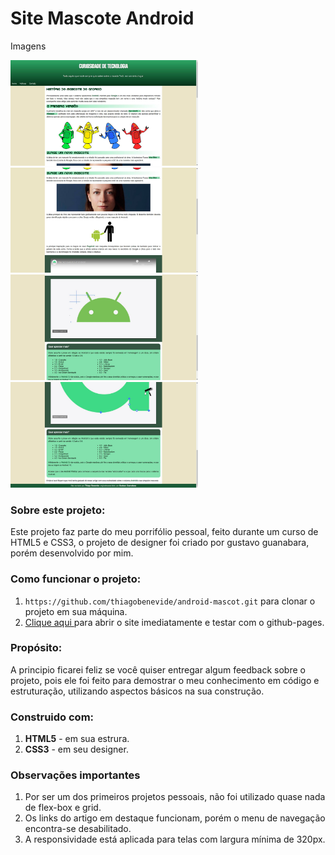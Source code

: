 # Site Mascote Android


Imagens
<div>
  <img src="image/mascote_android1.png" width="300px">
  <img src="image/mascote_android2.png" width="300px">
  <img src="image/mascote_android3.png" width="300px">
  <img src="image/mascote_android4.png" width="300px">
</div>

### Sobre este projeto:
  Este projeto faz parte do meu porrifólio pessoal, feito durante um curso de HTML5 e CSS3, o projeto de designer foi criado por gustavo guanabara, porém desenvolvido por mim.


### Como funcionar o projeto:
1. `https://github.com/thiagobenevide/android-mascot.git` para clonar o projeto em sua máquina.
2. <a href="https://thiagobenevide.github.io/android-mascot/">Clique aqui <a>para abrir o site imediatamente e testar com o github-pages.

### Propósito:
 
  A principio ficarei feliz se você quiser entregar algum feedback sobre o projeto, pois ele foi feito para demostrar o meu conhecimento em código e estruturação, utilizando aspectos básicos na sua construção.
  
### Construido com:
1. **HTML5** - em sua estrura.
2. **CSS3** - em seu designer.
  
### Observações importantes
1. Por ser um dos primeiros projetos pessoais, não foi utilizado quase nada de flex-box e grid.
2. Os links do artigo em destaque funcionam, porém o menu de navegação encontra-se desabilitado.
3. A responsividade está aplicada para telas com largura mínima de 320px.

